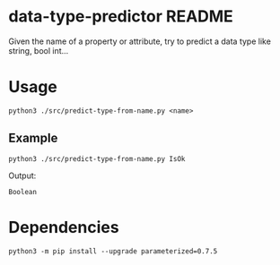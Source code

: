 # data-type-predictor README

Given the name of a property or attribute, try to predict a data type like string, bool int...

# Usage

```
python3 ./src/predict-type-from-name.py <name>
```

## Example

```
python3 ./src/predict-type-from-name.py IsOk
```

Output:

```
Boolean
```

# Dependencies

```
python3 -m pip install --upgrade parameterized=0.7.5
```
